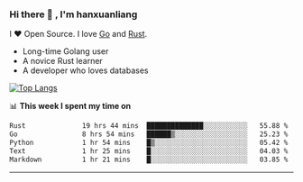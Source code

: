 ### Hi there 👋 , I'm hanxuanliang

<!--
**hanxuanliang/hanxuanliang** is a ✨ _special_ ✨ repository because its `README.md` (this file) appears on your GitHub profile.

Here are some ideas to get you started:

- 🔭 I’m currently working on ...
- 🌱 I’m currently learning ...
- 👯 I’m looking to collaborate on ...
- 🤔 I’m looking for help with ...
- 💬 Ask me about ...
- 📫 How to reach me: ...
- 😄 Pronouns: ...
- ⚡ Fun fact: ...
-->
I ❤ Open Source. I love [Go](https://golang.org) and [Rust](https://www.rust-lang.org/zh-CN/).

* Long-time Golang user
* A novice Rust learner
* A developer who loves databases

[![Top Langs](https://github-readme-stats.vercel.app/api?username=hanxuanliang&show_icons=true&count_private=true&line_height=40)](https://github.com/anuraghazra/github-readme-stats)

📊 **This week I spent my time on**
<!--START_SECTION:waka-->

```txt
Rust              19 hrs 44 mins  ██████████████░░░░░░░░░░░   55.88 %
Go                8 hrs 54 mins   ██████▒░░░░░░░░░░░░░░░░░░   25.23 %
Python            1 hr 54 mins    █▒░░░░░░░░░░░░░░░░░░░░░░░   05.42 %
Text              1 hr 25 mins    █░░░░░░░░░░░░░░░░░░░░░░░░   04.03 %
Markdown          1 hr 21 mins    █░░░░░░░░░░░░░░░░░░░░░░░░   03.85 %
```

<!--END_SECTION:waka-->

***
